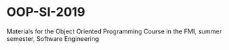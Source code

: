 # OOP-SI-2019
Materials for the Object Oriented Programming Course in the FMI, summer semester, Software Engineering
